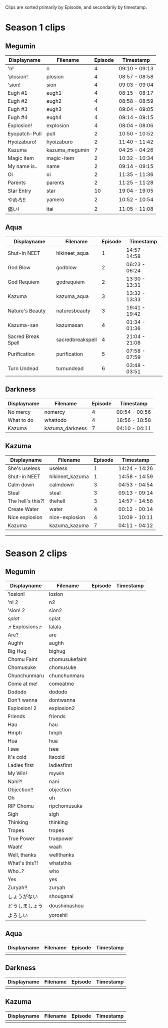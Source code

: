 Clips are sorted primarily by Episode, and secondarily by timestamp.

# Season 1 clips

## Megumin

| Displayname        | Filename       | Episode | Timestamp     |
| ------------------ | -------------- | ------- | ------------- |
| 'n!                | n              | 4       | 09:10 - 09:13 |
| 'plosion!          | plosion        | 4       | 08:57 - 08:58 |
| 'sion!             | sion           | 4       | 09:03 - 09:04 |
| Eugh #1            | eugh1          | 4       | 08:15 - 08:17 |
| Eugh #2            | eugh2          | 4       | 08:58 - 08:59 |
| Eugh #3            | eugh3          | 4       | 09:04 - 09:05 |
| Eugh #4            | eugh4          | 4       | 09:14 - 09:15 |
| Explosion!         | explosion      | 4       | 08:04 - 08:06 |
| Eyepatch-Pull      | pull           | 2       | 10:50 - 10:52 |
| Hyoizaburo!        | hyoizaburo     | 2       | 11:40 - 11:42 |
| Kazuma             | kazuma_megumin | 7       | 04:25 - 04:26 |
| Magic Item         | magic-item     | 2       | 10:32 - 10:34 |
| My name is..       | name           | 2       | 09:14 - 09:15 |
| Oi                 | oi             | 2       | 11:35 - 11:36 |
| Parents            | parents        | 2       | 11:25 - 11:28 |
| Star Entry         | star           | 10      | 19:04 - 19:05 |
| やめろ!!           | yamero         | 2       | 10:52 - 10:54 |
| 痛い!              | itai           | 2       | 11:05 - 11:08 |

## Aqua

| Displayname        | Filename         | Episode | Timestamp     |
| ------------------ | ---------------- | ------- | ------------- |
| Shut-in NEET       | hikineet_aqua    | 1       | 14:57 - 14:58 |
| God Blow           | godblow          | 2       | 06:23 - 06:24 |
| God Requiem        | godrequiem       | 2       | 13:30 - 13:31 |
| Kazuma             | kazuma_aqua      | 3       | 13:32 - 13:33 |
| Nature's Beauty    | naturesbeauty    | 3       | 19:41 - 19:42 |
| Kazuma-san         | kazumasan        | 4       | 01:34 - 01:36 |
| Sacred Break Spell | sacredbreakspell | 4       | 21:04 - 21:08 |
| Purification       | purification     | 5       | 07:58 - 07:59 |
| Turn Undead        | turnundead       | 6       | 03:48 - 03:51 |

## Darkness

| Displayname        | Filename         | Episode | Timestamp     |
| ------------------ | ---------------- | ------- | ------------- |
| No mercy           | nomercy          | 4       | 00:54 - 00:56 | (idk)
| What to do         | whattodo         | 4       | 18:56 - 18:58 | (idk)
| Kazuma             | kazuma_darkness  | 7       | 04:10 - 04:11 |

## Kazuma

| Displayname        | Filename         | Episode | Timestamp     |
| ------------------ | ---------------- | ------- | ------------- |
| She's useless      | useless          | 1       | 14:24 - 14:26 |
| Shut-in NEET       | hikineet_kazuma  | 1       | 14:58 - 14:59 |
| Calm down          | calmdown         | 3       | 04:53 - 04:54 | (idk)
| Steal              | steal            | 3       | 09:13 - 09:14 |
| The hell's this?!  | thehell          | 3       | 14:57 - 14:58 |
| Create Water       | water            | 4       | 00:12 - 00:14 |
| Nice explosion     | nice-explosion   | 4       | 10:09 - 10:11 |
| Kazuma             | kazuma_kazuma    | 7       | 04:11 - 04:12 |

---

# Season 2 clips

## Megumin

| Displayname        | Filename         | Episode | Timestamp     |
| ------------------ | ---------------- | ------- | ------------- |
| 'losion!           | losion           |         |               |
| 'n! 2              | n2               |         |               |
| 'sion! 2           | sion2            |         |               |
| *splat*            | splat            |         |               |
| ♬Explosions♬       | lalala           |         |               |
| Are?               | are              |         |               |
| Aughh              | aughh            |         |               |
| Big Hug            | bighug           |         |               |
| Chomu Faint        | chomusukefaint   |         |               |
| Chomusuke          | chomusuke        |         |               |
| Chunchunmaru       | chunchunmaru     |         |               |
| Come at me!        | comeatme         |         |               |
| Dododo             | dododo           |         |               |
| Don't wanna        | dontwanna        |         |               |
| Explosion! 2       | explosion2       |         |               |
| Friends            | friends          |         |               |
| Hau                | hau              |         |               |
| Hmph               | hmph             |         |               |
| Hua                | hua              |         |               |
| I see              | isee             |         |               |
| It's cold          | itscold          |         |               |
| Ladies first       | ladiesfirst      |         |               |
| My Win!            | mywin            |         |               |
| Nani?!             | nani             |         |               |
| Objection!!        | objection        |         |               |
| Oh                 | oh               |         |               |
| RIP Chomu          | ripchomusuke     |         |               |
| Sigh               | sigh             |         |               |
| Thinking           | thinking         |         |               |
| Tropes             | tropes           |         |               |
| True Power         | truepower        |         |               |
| Waah!              | waah             |         |               |
| Well, thanks       | wellthanks       |         |               |
| What's this?!      | whatsthis        |         |               |
| Who..?             | who              |         |               |
| Yes                | yes              |         |               |
| Zuryah!!           | zuryah           |         |               |
| しょうがない       | shouganai        |         |               |
| どうしましょう     | doushimashou     |         |               |
| よろしい           | yoroshii         |         |               |

## Aqua

| Displayname        | Filename         | Episode | Timestamp     |
| ------------------ | ---------------- | ------- | ------------- |
|                    |                  |         |               |

## Darkness

| Displayname        | Filename         | Episode | Timestamp     |
| ------------------ | ---------------- | ------- | ------------- |
|                    |                  |         |               |

## Kazuma

| Displayname        | Filename         | Episode | Timestamp     |
| ------------------ | ---------------- | ------- | ------------- |
|                    |                  |         |               |